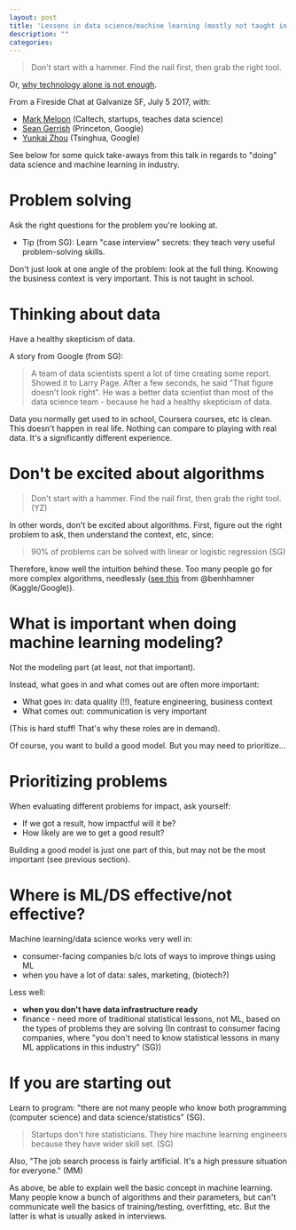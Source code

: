 ```yaml
---
layout: post
title: 'Lessons in data science/machine learning (mostly not taught in school)'
description: ""
categories: 
---
```


> Don't start with a hammer. Find the nail first, then grab the right tool.

Or, [why technology alone is not enough](https://developer.apple.com/wwdc/).

From a Fireside Chat at Galvanize SF, July 5 2017, with:

  * [Mark Meloon](https://www.linkedin.com/in/markmeloon) (Caltech, startups,
    teaches data science)
  * [Sean Gerrish](http://www.seangerrish.com)
    (Princeton, Google)
  * [Yunkai Zhou](http://linkedin.com/in/yunkaizhou) (Tsinghua, Google)


See below for some quick take-aways from this talk in regards to "doing" data
science and machine learning in industry.

# Problem solving

Ask the right questions for the problem you're looking at.

* Tip (from SG): Learn "case interview" secrets: they teach very useful
  problem-solving skills.

Don't just look at one angle of the problem: look at the full thing. Knowing
the business context is very important. This is not taught in school.

# Thinking about data

Have a healthy skepticism of data. 

A story from Google (from SG):

> A team of data scientists spent a lot of time creating some report. Showed it
> to Larry Page. After a few seconds, he said "That figure doesn't look
> right". He was a better data scientist than most of the data science team -
> because he had a healthy skepticism of data.

Data you normally get used to in school, Coursera courses, etc is clean. This
doesn't happen in real life. Nothing can compare to playing with real
data. It's a significantly different experience.

# Don't be excited about algorithms

> Don't start with a hammer. Find the nail first, then grab the right tool. (YZ)

In other words, don't be excited about algorithms. First, figure out the right
problem to ask, then understand the context, etc, since:

> 90% of problems can be solved with linear or logistic regression (SG)

Therefore, know well the intuition behind these. Too many people go for more
complex algorithms, needlessly
([see this](https://twitter.com/benhamner/status/837787061864181760) from
@benhhamner (Kaggle/Google)).


# What is important when doing machine learning modeling?

Not the modeling part (at least, not that important).

Instead, what goes in and what comes out are often more important:
	
  * What goes in: data quality (!!), feature engineering, business context
  * What comes out: communication is very important
  
(This is hard stuff! That's why these roles are in demand).

Of course, you want to build a good model. But you may need to prioritize...


# Prioritizing problems

When evaluating different problems for impact, ask yourself:

  * If we got a result, how impactful will it be?
  * How likely are we to get a good result?

Building a good model is just one part of this, but may not be the most
important (see previous section).

# Where is ML/DS effective/not effective?

Machine learning/data science works very well in:

  * consumer-facing companies b/c lots of ways to improve things using ML
  * when you have a lot of data: sales, marketing, (biotech?)

Less well:

  * **when you don't have data infrastructure ready**
  * finance - need more of traditional statistical lessons, not ML, based on
    the types of problems they are solving (In contrast to consumer facing
    companies, where "you don't need to know statistical lessons in many ML
    applications in this industry" (SG))


# If you are starting out

Learn to program: "there are not many people who know both programming
(computer science) and data science/statistics" (SG).

> Startups don't hire statisticians. They hire machine learning engineers
> because they have wider skill set. (SG)

Also, "The job search process is fairly artificial. It's a high pressure
situation for everyone." (MM)

As above, be able to explain well the basic concept in machine learning. Many
people know a bunch of algorithms and their parameters, but can't communicate
well the basics of training/testing, overfitting, etc. But the latter is what
is usually asked in interviews.
